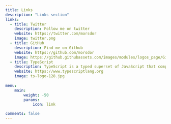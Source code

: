 ```yaml
---
title: Links
description: "Links section"
links:
  - title: Twitter
    description: Follow me on twitter
    website: https://twitter.com/morsdor
    image: twitter.png
  - title: GitHub
    description: Find me on Github
    website: https://github.com/morsdor
    image: https://github.githubassets.com/images/modules/logos_page/GitHub-Mark.png
  - title: TypeScript
    description: TypeScript is a typed superset of JavaScript that compiles to plain JavaScript.
    website: https://www.typescriptlang.org
    image: ts-logo-128.jpg
  
menu:
    main: 
        weight: -50
        params:
            icon: link

comments: false
---
```

